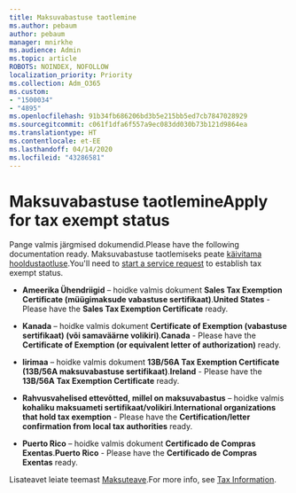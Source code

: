 ```yaml
---
title: Maksuvabastuse taotlemine
ms.author: pebaum
author: pebaum
manager: mnirkhe
ms.audience: Admin
ms.topic: article
ROBOTS: NOINDEX, NOFOLLOW
localization_priority: Priority
ms.collection: Adm_O365
ms.custom:
- "1500034"
- "4895"
ms.openlocfilehash: 91b34fb686206bd3b5e215bb5ed7cb7847028929
ms.sourcegitcommit: c061f1dfa6f557a9ec083dd030b73b121d9864ea
ms.translationtype: HT
ms.contentlocale: et-EE
ms.lasthandoff: 04/14/2020
ms.locfileid: "43286581"
---
```

# <a name="apply-for-tax-exempt-status"></a><span data-ttu-id="ef9ad-102">Maksuvabastuse taotlemine</span><span class="sxs-lookup"><span data-stu-id="ef9ad-102">Apply for tax exempt status</span></span>

<span data-ttu-id="ef9ad-103">Pange valmis järgmised dokumendid.</span><span class="sxs-lookup"><span data-stu-id="ef9ad-103">Please have the following documentation ready.</span></span> <span data-ttu-id="ef9ad-104">Maksuvabastuse taotlemiseks peate [käivitama hooldustaotluse](https://docs.microsoft.com/office365/admin/contact-support-for-business-products).</span><span class="sxs-lookup"><span data-stu-id="ef9ad-104">You'll need to [start a service request](https://docs.microsoft.com/office365/admin/contact-support-for-business-products) to establish tax exempt status.</span></span>

- <span data-ttu-id="ef9ad-105">**Ameerika Ühendriigid** – hoidke valmis dokument **Sales Tax Exemption Certificate (müügimaksude vabastuse sertifikaat)**.</span><span class="sxs-lookup"><span data-stu-id="ef9ad-105">**United States** - Please have the **Sales Tax Exemption Certificate** ready.</span></span>

- <span data-ttu-id="ef9ad-106">**Kanada** – hoidke valmis dokument **Certificate of Exemption (vabastuse sertifikaat) (või samaväärne volikiri)**.</span><span class="sxs-lookup"><span data-stu-id="ef9ad-106">**Canada** - Please have the **Certificate of Exemption (or equivalent letter of authorization)** ready.</span></span>

- <span data-ttu-id="ef9ad-107">**Iirimaa** – hoidke valmis dokument **13B/56A Tax Exemption Certificate (13B/56A maksuvabastuse sertifikaat)**.</span><span class="sxs-lookup"><span data-stu-id="ef9ad-107">**Ireland** - Please have the **13B/56A Tax Exemption Certificate** ready.</span></span>

- <span data-ttu-id="ef9ad-108">**Rahvusvahelised ettevõtted, millel on maksuvabastus** – hoidke valmis **kohaliku maksuameti sertifikaat/volikiri**.</span><span class="sxs-lookup"><span data-stu-id="ef9ad-108">**International organizations that hold tax exemption** - Please have the **Certification/letter confirmation from local tax authorities** ready.</span></span>

- <span data-ttu-id="ef9ad-109">**Puerto Rico** – hoidke valmis dokument **Certificado de Compras Exentas**.</span><span class="sxs-lookup"><span data-stu-id="ef9ad-109">**Puerto Rico** - Please have the **Certificado de Compras Exentas** ready.</span></span>

<span data-ttu-id="ef9ad-110">Lisateavet leiate teemast [Maksuteave](https://docs.microsoft.com/microsoft-365/commerce/billing-and-payments/tax-information?view=o365-worldwide).</span><span class="sxs-lookup"><span data-stu-id="ef9ad-110">For more info, see [Tax Information](https://docs.microsoft.com/microsoft-365/commerce/billing-and-payments/tax-information?view=o365-worldwide).</span></span>
